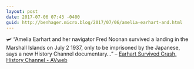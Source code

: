 ```yaml
---
layout: post
date: 2017-07-06 07:43 -0400
guid: http://benhager.micro.blog/2017/07/06/amelia-earhart-and.html
---
```

🛩 “Amelia Earhart and her navigator Fred Noonan survived a landing in the Marshall Islands on July 2 1937, only to be imprisoned by the Japanese, says a new History Channel documentary…” – [Earhart Survived Crash, History Channel - AVweb](https://www.avweb.com/avwebflash/news/Earhart-Survived-Crash-History-Channel-229245-1.html)
